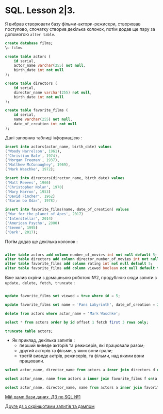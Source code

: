 # SQL. Lesson 2|3.
Я вибрав створювати базу фільми-актори-режисери, створював поступово, спочатку створив декілька колонок, потім додав ще пару за допомогою ``` alter table ```.

```sql
create database films;
\c films

create table actors (
    id serial,
    actor_name varchar(255) not null,
    birth_date int not null
);

create table directors (
    id serial,
    director_name varchar(255) not null,
    birth_date int not null
);

create table favorite_films (
    id serial,
    name varchar(255) not null,
    date_of_creation int not null
);

```

Далі заповнив таблиці інформацією :

```sql
insert into actors(actor_name, birth_date) values
('Woody Harrelson', 1961),
('Christian Bale', 1974),
('Morgan Freeman', 1937),
('Matthew McConaughey', 1969),
('Mark Waschke', 1972);

insert into directors(director_name, birth_date) values
('Matt Reeves', 1966)
('Christopher Nolan', 1970)
('Mary Harron', 1953)
('David Fincher', 1962)
('Baran bo Odar', 1978);

insert into favorite_films(name, date_of_creation) values
('War for the planet of Apes', 2017)
('Interstellar', 2014)
('American Psycho', 2000)
('Seven', 1995)
('Dark', 2017);

```
Потім додав ще декілька колонок :

```sql

alter table actors add column number_of_movies int not null default 5;
alter table directors add column director_number_of_movies int not null default 5;
alter table favorite_films add column rating int not null default 5;
alter table favorite_films add column viewed boolean not null default true;

```

Вже залив скріни з домашньою роботою №2, продублюю сюди запити з  ``` update, delete, fetch, truncate ``` :

```sql

update favorite_films set viewed = true where id = 5;

update favorite_films set name = 'Pans Labyrinth', date_of_creation = 2006 where id = 1;

delete from actors where actor_name = 'Mark Waschke';

select * from actors order by id offset 1 fetch first 3 rows only;

truncate table actors;

```

* Як приклад, декілька запитів :
  * перший виведе акторів та режисерів, які працювали разом;
  * другий акторів та фільми, у яких вони грали;
  * третій виведе актрів, режисерів, та фільми, над якими вони працювали.

```sql
select actor_name, director_name from actors a inner join directors d on (a.id = d.id);

select actor_name, name from actors a inner join favorite_films f on(a.id = f.id);

select actor_name, director_name, name from actors a inner join favorite_films f on(a.id = f.id) inner join directors d on (d.id = f.id);
```

[Мій дамп бази даних, ДЗ по SQL №1](https://github.com/caelmeasnadh/my_homework/blob/master/Lesson_1.SQL.sql)

[Друге дз з скріншотами запитів та дампом](https://github.com/caelmeasnadh/my_homework/tree/master/Lesson_2.%20SQL)











